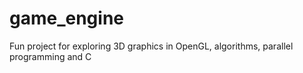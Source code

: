 # game_engine
Fun project for exploring 3D graphics in OpenGL, algorithms, parallel programming and C
